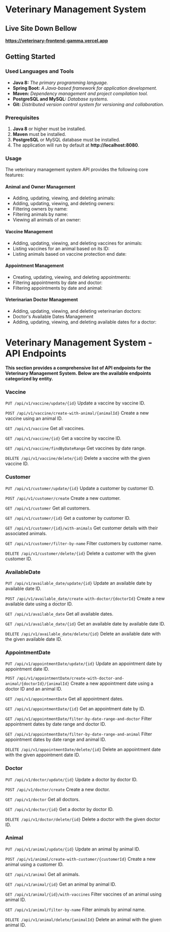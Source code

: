 # **Veterinary Management System**

## **Live Site Down Bellow**

**https://veterinary-frontend-gamma.vercel.app**

## **Getting Started**

### Used Languages and Tools
- **Java 8:** _The primary programming language._
- **Spring Boot:** _A Java-based framework for application development._
- **Maven:** _Dependency management and project compilation tool._
- **PostgreSQL and MySQL:** _Database systems._
- **Git:** _Distributed version control system for versioning and collaboration._

### **Prerequisites**

1. **Java 8** or higher must be installed.
2. **Maven** must be installed.
3. **PostgreSQL** or MySQL database must be installed.
4. The application will run by default at **http://localhost:8080**.

### **Usage**

The veterinary management system API provides the following core features:

#### **Animal and Owner Management**

* Adding, updating, viewing, and deleting animals:
* Adding, updating, viewing, and deleting owners:
* Filtering owners by name:
* Filtering animals by name:
* Viewing all animals of an owner:

#### **Vaccine Management**

* Adding, updating, viewing, and deleting vaccines for animals:
* Listing vaccines for an animal based on its ID:
* Listing animals based on vaccine protection end date:

#### **Appointment Management**

* Creating, updating, viewing, and deleting appointments:
* Filtering appointments by date and doctor:
* Filtering appointments by date and animal:

#### **Veterinarian Doctor Management**

* Adding, updating, viewing, and deleting veterinarian doctors:
* Doctor's Available Dates Management
* Adding, updating, viewing, and deleting available dates for a doctor:


# Veterinary Management System - API Endpoints

**This section provides a comprehensive list of API endpoints for the Veterinary Management System. Below are the available endpoints categorized by entity.**

### Vaccine

`PUT /api/v1/vaccine/update/{id}`
Update a vaccine by vaccine ID.

`POST /api/v1/vaccine/create-with-animal/{animalId}`
Create a new vaccine using an animal ID.

`GET /api/v1/vaccine`
Get all vaccines.

`GET /api/v1/vaccine/{id}`
Get a vaccine by vaccine ID.

`GET /api/v1/vaccine/findByDateRange`
Get vaccines by date range.

`DELETE /api/v1/vaccine/delete/{id}`
Delete a vaccine with the given vaccine ID.

### Customer

`PUT /api/v1/customer/update/{id}`
Update a customer by customer ID.

`POST /api/v1/customer/create`
Create a new customer.

`GET /api/v1/customer`
Get all customers.

`GET /api/v1/customer/{id}`
Get a customer by customer ID.

`GET /api/v1/customer/{id}/with-animals`
Get customer details with their associated animals.

`GET /api/v1/customer/filter-by-name`
Filter customers by customer name.

`DELETE /api/v1/customer/delete/{id}`
Delete a customer with the given customer ID.

### AvailableDate

`PUT /api/v1/available_date/update/{id}`
Update an available date by available date ID.

`POST /api/v1/available_date/create-with-doctor/{doctorId}`
Create a new available date using a doctor ID.

`GET /api/v1/available_date`
Get all available dates.

`GET /api/v1/available_date/{id}`
Get an available date by available date ID.

`DELETE /api/v1/available_date/delete/{id}`
Delete an available date with the given available date ID.

### AppointmentDate

`PUT /api/v1/appointmentDate/update/{id}`
Update an appointment date by appointment date ID.

`POST /api/v1/appointmentDate/create-with-doctor-and-animal/{doctorId}/{animalId}`
Create a new appointment date using a doctor ID and an animal ID.

`GET /api/v1/appointmentDate`
Get all appointment dates.

`GET /api/v1/appointmentDate/{id}`
Get an appointment date by ID.

`GET /api/v1/appointmentDate/filter-by-date-range-and-doctor`
Filter appointment dates by date range and doctor ID.

`GET /api/v1/appointmentDate/filter-by-date-range-and-animal`
Filter appointment dates by date range and animal ID.

`DELETE /api/v1/appointmentDate/delete/{id}`
Delete an appointment date with the given appointment date ID.

### Doctor

`PUT /api/v1/doctor/update/{id}`
Update a doctor by doctor ID.

`POST /api/v1/doctor/create`
Create a new doctor.

`GET /api/v1/doctor`
Get all doctors.

`GET /api/v1/doctor/{id}`
Get a doctor by doctor ID.

`DELETE /api/v1/doctor/delete/{id}`
Delete a doctor with the given doctor ID.

### Animal

`PUT /api/v1/animal/update/{id}`
Update an animal by animal ID.

`POST /api/v1/animal/create-with-customer/{customerId}`
Create a new animal using a customer ID.

`GET /api/v1/animal`
Get all animals.

`GET /api/v1/animal/{id}`
Get an animal by animal ID.

`GET /api/v1/animal/{id}/with-vaccines`
Filter vaccines of an animal using animal ID.

`GET /api/v1/animal/filter-by-name`
Filter animals by animal name.

`DELETE /api/v1/animal/delete/{animalId}`
Delete an animal with the given animal ID.
